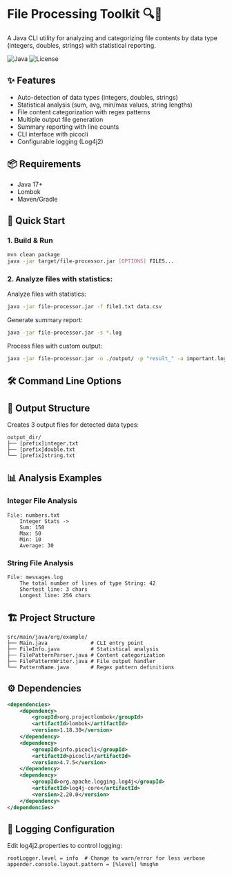 # File Processing Toolkit 🔍📁

A Java CLI utility for analyzing and categorizing file contents by data type (integers, doubles, strings) with statistical reporting.

![Java](https://img.shields.io/badge/Java-17%2B-blue)
![License](https://img.shields.io/badge/License-MIT-green)

## ✨ Features
- Auto-detection of data types (integers, doubles, strings)
- Statistical analysis (sum, avg, min/max values, string lengths)
- File content categorization with regex patterns
- Multiple output file generation
- Summary reporting with line counts
- CLI interface with picocli
- Configurable logging (Log4j2)

## 📦 Requirements
- Java 17+
- Lombok
- Maven/Gradle

## 🚀 Quick Start

### 1. Build & Run
```bash
mvn clean package
java -jar target/file-processor.jar [OPTIONS] FILES...
```

### 2. Analyze files with statistics:
Analyze files with statistics:
```bash
java -jar file-processor.jar -f file1.txt data.csv
```
Generate summary report:
```bash
java -jar file-processor.jar -s *.log
```
Process files with custom output:
```bash
java -jar file-processor.jar -o ./output/ -p "result_" -a important.log
```
## 🛠️ Command Line Options
## 📂 Output Structure
Creates 3 output files for detected data types:
```
output_dir/
├── [prefix]integer.txt
├── [prefix]double.txt
└── [prefix]string.txt
```
## 📊 Analysis Examples
### Integer File Analysis
```
File: numbers.txt
    Integer Stats ->
    Sum: 150
    Max: 50
    Min: 10
    Average: 30
```
### String File Analysis
```
File: messages.log
    The total number of lines of type String: 42
    Shortest line: 3 chars
    Longest line: 256 chars
```
## 🏗️ Project Structure
```
src/main/java/org/example/
├── Main.java              # CLI entry point
├── FileInfo.java          # Statistical analysis
├── FilePatternParser.java # Content categorization
├── FilePatternWriter.java # File output handler
└── PatternName.java       # Regex pattern definitions
```
## ⚙️ Dependencies
```xml
<dependencies>
    <dependency>
        <groupId>org.projectlombok</groupId>
        <artifactId>lombok</artifactId>
        <version>1.18.30</version>
    </dependency>
    <dependency>
        <groupId>info.picocli</groupId>
        <artifactId>picocli</artifactId>
        <version>4.7.5</version>
    </dependency>
    <dependency>
        <groupId>org.apache.logging.log4j</groupId>
        <artifactId>log4j-core</artifactId>
        <version>2.20.0</version>
    </dependency>
</dependencies>
```
## 🔧 Logging Configuration
Edit log4j2.properties to control logging:
```properties
rootLogger.level = info  # Change to warn/error for less verbose
appender.console.layout.pattern = [%level] %msg%n
```







